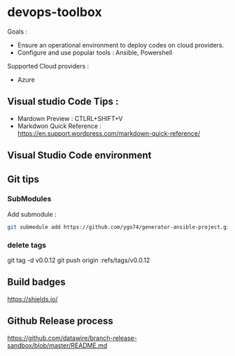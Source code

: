 # devops-toolbox

Goals :
* Ensure an operational environment to deploy codes on cloud providers.
* Configure and use popular tools : Ansible, Powershell

Supported Cloud providers :
* Azure



## Visual studio Code Tips :
* Mardown Preview : CTLRL+SHIFT+V
* Markdwon Quick Reference : https://en.support.wordpress.com/markdown-quick-reference/

## Visual Studio Code environment


## Git tips

### SubModules
Add submodule :
```bash
git submodule add https://github.com/ygo74/generator-ansible-project.git
```

### delete tags
git tag -d v0.0.12
git push origin :refs/tags/v0.0.12

## Build badges
https://shields.io/

## Github Release process
https://github.com/datawire/branch-release-sandbox/blob/master/README.md